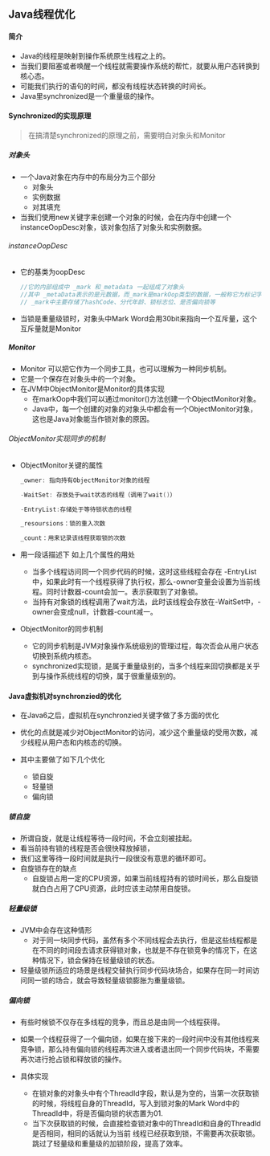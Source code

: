 ## Java线程优化

#### 简介

- Java的线程是映射到操作系统原生线程之上的。
- 当我们要阻塞或者唤醒一个线程就需要操作系统的帮忙，就要从用户态转换到核心态。
- 可能我们执行的语句的时间，都没有线程状态转换的时间长。
- Java里synchronized是一个重量级的操作。

#### Synchronized的实现原理

> 在搞清楚synchronized的原理之前，需要明白对象头和Monitor

##### 对象头

- 一个Java对象在内存中的布局分为三个部分
  - 对象头
  - 实例数据
  - 对其填充
- 当我们使用new关键字来创建一个对象的时候，会在内存中创建一个instanceOopDesc对象，该对象包括了对象头和实例数据。

###### instanceOopDesc

- 它的基类为oopDesc

  ```java
  //它的内部组成中 _mark 和_metadata 一起组成了对象头
  //其中 _metaData表示的是元数据，而_mark是markOop类型的数据，一般称它为标记字段（Mark Word）
  // _mark中主要存储了hashCode、分代年龄、锁标志位、是否偏向锁等
  ```

- 当锁是重量级锁时，对象头中Mark Word会用30bit来指向一个互斥量，这个互斥量就是Monitor

##### Monitor

- Monitor 可以把它作为一个同步工具，也可以理解为一种同步机制。
- 它是一个保存在对象头中的一个对象。
- 在JVM中ObjectMonitor是Monitor的具体实现
  - 在markOop中我们可以通过monitor()方法创建一个ObjectMonitor对象。
  - Java中，每一个创建的对象的对象头中都会有一个ObjectMonitor对象，这也是Java对象能当作锁对象的原因。

###### ObjectMonitor实现同步的机制

- ObjectMonitor关键的属性

  ```java
  _owner: 指向持有ObjectMonitor对象的线程
  
  -WaitSet: 存放处于wait状态的线程（调用了wait()）
  
  -EntryList:存储处于等待锁状态的线程
  
  _resoursions：锁的重入次数
  
  _count：用来记录该线程获取锁的次数
  ```

- 用一段话描述下 如上几个属性的用处

  - 当多个线程访问同一个同步代码的时候，这时这些线程会存在 -EntryList中，如果此时有一个线程获得了执行权，那么-owner变量会设置为当前线程。同时计数器-count会加一。表示获取到了对象锁。
  - 当持有对象锁的线程调用了wait方法，此时该线程会存放在-WaitSet中，-owner会变成null，计数器-count减一。

- ObjectMonitor的同步机制

  - 它的同步机制是JVM对象操作系统级别的管理过程，每次否会从用户状态切换到系统内核态。
  - synchronized实现锁，是属于重量级别的，当多个线程来回切换都是关乎到与操作系统线程的切换，属于很重量级别的。

#### Java虚拟机对synchronzied的优化

- 在Java6之后，虚拟机在synchronzied关键字做了多方面的优化
- 优化的点就是减少对ObjectMonitor的访问，减少这个重量级的受用次数，减少线程从用户态和内核态的切换。

- 其中主要做了如下几个优化
  - 锁自旋
  - 轻量锁
  - 偏向锁

##### 锁自旋

- 所谓自旋，就是让线程等待一段时间，不会立刻被挂起。
- 看当前持有锁的线程是否会很快释放掉锁，
- 我们这里等待一段时间就是执行一段很没有意思的循环即可。
- 自旋锁存在的缺点
  - 自旋锁占用一定的CPU资源，如果当前线程持有的锁时间长，那么自旋锁就白白占用了CPU资源，此时应该主动禁用自旋锁。

##### 轻量级锁

- JVM中会存在这种情形
  - 对于同一块同步代码，虽然有多个不同线程会去执行，但是这些线程都是在不同的时间段去请求获得锁对象，也就是不存在锁竞争的情况下，在这种情况下，锁会保持在轻量级锁的状态。
- 轻量级锁所适应的场景是线程交替执行同步代码块场合，如果存在同一时间访问同一锁的场合，就会导致轻量级锁膨胀为重量级锁。

##### 偏向锁

- 有些时候锁不仅存在多线程的竞争，而且总是由同一个线程获得。

- 如果一个线程获得了一个偏向锁，如果在接下来的一段时间中没有其他线程来竞争锁，那么持有偏向锁的线程再次进入或者退出同一个同步代码块，不需要再次进行抢占锁和释放锁的操作。
- 具体实现
  - 在锁对象的对象头中有个ThreadId字段，默认是为空的，当第一次获取锁的时候，将线程自身的ThreadId，写入到锁对象的Mark Word中的ThreadId中，将是否偏向锁的状态置为01.
  - 当下次获取锁的时候，会直接检查锁对象中的ThreadId和自身的ThreadId是否相同，相同的话就认为当前 线程已经获取到锁，不需要再次获取锁。跳过了轻量级和重量级的加锁阶段，提高了效率。


